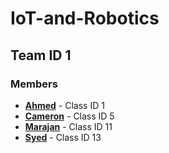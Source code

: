 # IoT-and-Robotics
## Team ID 1
### Members

- **[Ahmed](https://github.com/AhmedAlbishri/)** - Class ID 1
- **[Cameron](https://github.com/cjk8zb/)** - Class ID 5
- **[Marajan](#)** - Class ID 11
- **[Syed](#)** - Class ID 13
